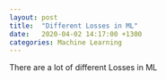 ```yaml
---
layout: post
title:	"Different Losses in ML"
date:	2020-04-02 14:17:00 +1300
categories: Machine Learning
---
```

There are a lot of different Losses in ML
